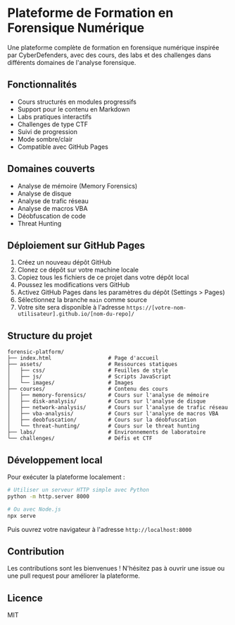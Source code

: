 # Plateforme de Formation en Forensique Numérique

Une plateforme complète de formation en forensique numérique inspirée par CyberDefenders, avec des cours, des labs et des challenges dans différents domaines de l'analyse forensique.

## Fonctionnalités

- Cours structurés en modules progressifs
- Support pour le contenu en Markdown
- Labs pratiques interactifs
- Challenges de type CTF
- Suivi de progression
- Mode sombre/clair
- Compatible avec GitHub Pages

## Domaines couverts

- Analyse de mémoire (Memory Forensics)
- Analyse de disque
- Analyse de trafic réseau
- Analyse de macros VBA
- Déobfuscation de code
- Threat Hunting

## Déploiement sur GitHub Pages

1. Créez un nouveau dépôt GitHub
2. Clonez ce dépôt sur votre machine locale
3. Copiez tous les fichiers de ce projet dans votre dépôt local
4. Poussez les modifications vers GitHub
5. Activez GitHub Pages dans les paramètres du dépôt (Settings > Pages)
6. Sélectionnez la branche `main` comme source
7. Votre site sera disponible à l'adresse `https://[votre-nom-utilisateur].github.io/[nom-du-repo]/`

## Structure du projet

```
forensic-platform/
├── index.html                  # Page d'accueil
├── assets/                     # Ressources statiques
│   ├── css/                    # Feuilles de style
│   ├── js/                     # Scripts JavaScript
│   └── images/                 # Images
├── courses/                    # Contenu des cours
│   ├── memory-forensics/       # Cours sur l'analyse de mémoire
│   ├── disk-analysis/          # Cours sur l'analyse de disque
│   ├── network-analysis/       # Cours sur l'analyse de trafic réseau
│   ├── vba-analysis/           # Cours sur l'analyse de macros VBA
│   ├── deobfuscation/          # Cours sur la déobfuscation
│   └── threat-hunting/         # Cours sur le threat hunting
├── labs/                       # Environnements de laboratoire
└── challenges/                 # Défis et CTF
```

## Développement local

Pour exécuter la plateforme localement :

```bash
# Utiliser un serveur HTTP simple avec Python
python -m http.server 8000

# Ou avec Node.js
npx serve
```

Puis ouvrez votre navigateur à l'adresse `http://localhost:8000`

## Contribution

Les contributions sont les bienvenues ! N'hésitez pas à ouvrir une issue ou une pull request pour améliorer la plateforme.

## Licence

MIT
